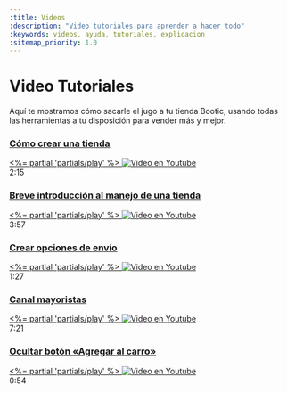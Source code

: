 ```yaml
---
:title: Videos
:description: "Video tutoriales para aprender a hacer todo"
:keywords: videos, ayuda, tutoriales, explicacion
:sitemap_priority: 1.0
---
```


# Video Tutoriales

Aquí te mostramos cómo sacarle el jugo a tu tienda Bootic, usando todas las herramientas a tu disposición para vender más y mejor.

<div class="video--grid clearfix grid-list grid-list-2 total-items-7">

  <div class="video--item">
    <a class="video--link" href="/es/videos/como-crear-una-tienda" data-video-uri="CM2cM4WjX6Q">
      <div class="video--label"><h3>Cómo crear una tienda</h3></div>
      <%= partial 'partials/play' %>
      <img src="http://i3.ytimg.com/vi/CM2cM4WjX6Q/maxresdefault.jpg" alt="Video en Youtube" />
    </a>
      <div class="video--meta">2:15</div>
  </div>

  <div class="video--item">
    <a class="video--link" href="/es/videos/introduccion-a-bootic" data-video-uri="1PzoDNwRP3U">
      <div class="video--label"><h3>Breve introducción al manejo de una tienda</h3></div>
      <%= partial 'partials/play' %>
      <img src="http://i3.ytimg.com/vi/1PzoDNwRP3U/hqdefault.jpg" alt="Video en Youtube" />
    </a>
      <div class="video--meta">3:57</div>
  </div>

  <div class="video--item">
    <a class="video--link" href="/es/videos/crear-opciones-de-envio" data-video-uri="fqVNinCTOUM">
      <div class="video--label"><h3>Crear opciones de envío</h3></div>
      <%= partial 'partials/play' %>
      <img src="http://i3.ytimg.com/vi/fqVNinCTOUM/maxresdefault.jpg" alt="Video en Youtube" />
    </a>
      <div class="video--meta">1:27</div>
  </div>

  <div class="video--item">
    <a class="video--link" href="/es/videos/canal-mayoristas" data-video-uri="ISQ5DBtVOOM">
      <div class="video--label"><h3>Canal mayoristas</h3></div>
      <%= partial 'partials/play' %>
      <img src="http://i3.ytimg.com/vi/ISQ5DBtVOOM/maxresdefault.jpg" alt="Video en Youtube" />
    </a>
      <div class="video--meta">7:21</div>
  </div>

  <div class="video--item">
    <a class="video--link" href="/es/videos/ocultar-boton-agregar-al-carro" data-video-uri="4G0cvdmM3gQ">
      <div class="video--label"><h3>Ocultar botón «Agregar al carro»</h3></div>
      <%= partial 'partials/play' %>
      <img src="http://i3.ytimg.com/vi/4G0cvdmM3gQ/maxresdefault.jpg" alt="Video en Youtube" />
    </a>
      <div class="video--meta">0:54</div>
  </div>

</div>

<link href="/js/vendor/tingle.min.css" rel="stylesheet" media="all" type="text/css" />
<script type="text/javascript" src="/js/vendor/tingle.min.js"></script>
<script type="text/javascript" src="/js/vendor/page.js"></script>
<script type="text/javascript" src="https://www.youtube.com/iframe_api"></script>

<script type="text/javascript">
function showVideo(id) {
  const els = Array.from(document.querySelectorAll(`.video--grid a[href="/es/videos/${id}"]`));
  if ( els.length ) {
    const el = els[0];
    const laModal = new tingle.modal({
      footer: false,
      onClose: function(){
        laModal.destroy();
        page.redirect('/es/videos');
      },
      beforeOpen: function() {
        new YT.Player('player',{
          height: '500',
          width: '100%',
          playerVars: { 'autoplay': 1, 'controls': 1 },
          videoId: el.dataset.videoUri,
        });
      }
    });
    laModal.setContent('<div id="player"></div>');
    laModal.open();
  }
}

page('/es/videos/:slug', function(req){
  showVideo(req.params.slug)
});

function onYouTubeIframeAPIReady() {
  page();  
}

</script>
